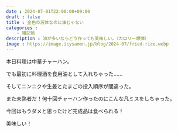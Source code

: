 ```yaml
---
date : 2024-07-01T22:00:00+09:00
draft : false
title : 金色の液体なのに油じゃない
categories :
    - 雑記帳
description : 油が多いならどう作っても美味しい。（カロリー爆弾）
image : https://image.icysamon.jp/blog/2024-07/fried-rice.webp
---
```


本日料理は中華チャーハン。

でも最初に料理酒を食用油として入れちゃった......

そしてニンニクや生姜とたまごの投入順序が間違った。

また未熟者だ！何十回チャーハン作ったのにこんな凡ミスをしちゃった。

今回はもうダメと思ったけど完成品は食べられる！

美味しい！